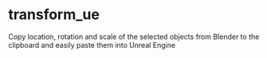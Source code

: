 # transform_ue
Copy location, rotation and scale of the selected objects from Blender to the clipboard and easily paste them into Unreal Engine
